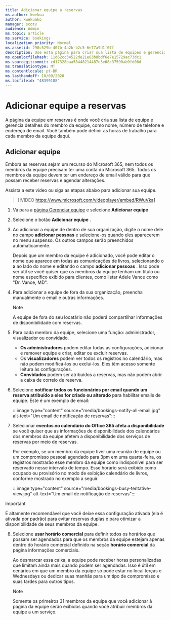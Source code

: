 ```yaml
---
title: Adicionar equipe a reservas
ms.author: kwekua
author: kwekuako
manager: scotv
audience: Admin
ms.topic: article
ms.service: bookings
localization_priority: Normal
ms.assetid: 298c529b-407b-4a2b-b2c5-6e77a9d1f07f
description: Use esta página para criar sua lista de equipes e gerenciar os detalhes do membro da equipe, como nome, número de telefone e endereço de email.
ms.openlocfilehash: 11d62cc34522de21e63b8bdf6e7e15729ac73dc1
ms.sourcegitcommit: cd17328baa58448214487e3e68c37590ab9fd08d
ms.translationtype: MT
ms.contentlocale: pt-BR
ms.lasthandoff: 10/09/2020
ms.locfileid: "48399188"
---
```

# <a name="add-staff-to-bookings"></a>Adicionar equipe a reservas

A página da equipe em reservas é onde você cria sua lista de equipe e gerencia detalhes do membro da equipe, como nome, número de telefone e endereço de email. Você também pode definir as horas de trabalho para cada membro da equipe daqui.

## <a name="add-staff"></a>Adicionar equipe

Embora as reservas sejam um recurso do Microsoft 365, nem todos os membros da equipe precisam ter uma conta do Microsoft 365. Todos os membros da equipe devem ter um endereço de email válido para que possam receber reservas e agendar alterações.

Assista a este vídeo ou siga as etapas abaixo para adicionar sua equipe.

> [!VIDEO https://www.microsoft.com/videoplayer/embed/RWuVka]

1. Vá para a [página Gerenciar equipe](https://outlook.office.com/bookings/staff) e selecione **Adicionar equipe**

2. Selecione o botão **Adicionar equipe** .

3. Ao adicionar a equipe de dentro de sua organização, digite o nome dele no campo **adicionar pessoas** e selecione-os quando eles aparecerem no menu suspenso. Os outros campos serão preenchidos automaticamente.

    Depois que um membro da equipe é adicionado, você pode editar o nome que aparece em todas as comunicações de livros, selecionando o **x** ao lado do nome e editando o campo **adicionar pessoas** . Isso pode ser útil se você quiser que os membros da equipe tenham um título ou nome específico exibido para clientes, como listar Adele Vance como "Dr. Vance, MD".

4. Para adicionar a equipe de fora da sua organização, preencha manualmente o email e outras informações.

    > [!NOTE]
    > A equipe de fora do seu locatário não poderá compartilhar informações de disponibilidade com reservas.

5. Para cada membro da equipe, selecione uma função: administrador, visualizador ou convidado.
    - **Os administradores** podem editar todas as configurações, adicionar e remover equipe e criar, editar ou excluir reservas.
    - Os **visualizadores** podem ver todos os registros no calendário, mas não podem modificá-los ou excluí-los. Eles têm acesso somente leitura às configurações.
    - **Convidados** podem ser atribuídos a reservas, mas não podem abrir a caixa de correio de reserva.

6. Selecione **notificar todos os funcionários por email quando um reserva atribuído a eles for criado ou alterado** para habilitar emails de equipe. Este é um exemplo de email:

    :::image type="content" source="media/bookings-notify-all-email.jpg" alt-text="Um email de notificação de reservas":::

7. Selecionar **eventos no calendário do Office 365 afeta a disponibilidade** se você quiser que as informações de disponibilidade dos calendários dos membros da equipe afetem a disponibilidade dos serviços de reservas por meio de reservas.

    Por exemplo, se um membro da equipe tiver uma reunião de equipe ou um compromisso pessoal agendado para 3pm em uma quarta-feira, os registros mostrarão esse membro da equipe como indisponível para ser reservado nesse intervalo de tempo. Esse horário será exibido como ocupado ou provisório no modo de exibição calendário de livros, conforme mostrado no exemplo a seguir.

    :::image type="content" source="media/bookings-busy-tentative-view.jpg" alt-text="Um email de notificação de reservas":::

> [!IMPORTANT]
> É altamente recomendável que você deixe essa configuração ativada (ela é ativada por padrão) para evitar reservas duplas e para otimizar a disponibilidade de seus membros da equipe.

8. Selecione **usar horário comercial** para definir todos os horários que possam ser agendados para que os membros da equipe estejam apenas dentro do horário comercial definido na seção **horário comercial** da página informações comerciais.

    Ao desmarcar essa caixa, a equipe pode receber horas personalizadas que limitam ainda mais quando podem ser agendadas. Isso é útil em cenários em que um membro da equipe só pode estar no local terças e Wednesdays ou dedicar suas manhãs para um tipo de compromisso e suas tardes para outros tipos.

    > [!NOTE]
    > Somente os primeiros 31 membros da equipe que você adicionar à página da equipe serão exibidos quando você atribuir membros da equipe a um serviço.

